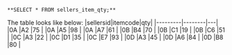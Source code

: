```
**SELECT * FROM sellers_item_qty;**
```

The table looks like below:
|sellersid|itemcode|qty|
|---------|--------|---|
|0A       |A2      |75 |
|0A       |A5      |98 |
|0A       |A7      |61 |
|0B       |B4      |70 |
|0B       |C1      |19 |
|0B       |C6      |51 |
|0C       |A3      |22 |
|0C       |D1      |35 |
|0C       |E7      |93 |
|0D       |A3      |45 |
|0D       |A6      |84 |
|0D       |B8      |80 |
